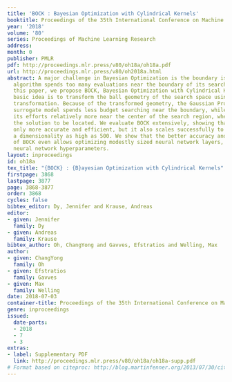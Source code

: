```yaml
---
title: 'BOCK : Bayesian Optimization with Cylindrical Kernels'
booktitle: Proceedings of the 35th International Conference on Machine Learning
year: '2018'
volume: '80'
series: Proceedings of Machine Learning Research
address: 
month: 0
publisher: PMLR
pdf: http://proceedings.mlr.press/v80/oh18a/oh18a.pdf
url: http://proceedings.mlr.press/v80/oh2018a.html
abstract: A major challenge in Bayesian Optimization is the boundary issue where an
  algorithm spends too many evaluations near the boundary of its search space. In
  this paper, we propose BOCK, Bayesian Optimization with Cylindrical Kernels, whose
  basic idea is to transform the ball geometry of the search space using a cylindrical
  transformation. Because of the transformed geometry, the Gaussian Process-based
  surrogate model spends less budget searching near the boundary, while concentrating
  its efforts relatively more near the center of the search region, where we expect
  the solution to be located. We evaluate BOCK extensively, showing that it is not
  only more accurate and efficient, but it also scales successfully to problems with
  a dimensionality as high as 500. We show that the better accuracy and scalability
  of BOCK even allows optimizing modestly sized neural network layers, as well as
  neural network hyperparameters.
layout: inproceedings
id: oh18a
tex_title: "{BOCK} : {B}ayesian Optimization with Cylindrical Kernels"
firstpage: 3868
lastpage: 3877
page: 3868-3877
order: 3868
cycles: false
bibtex_editor: Dy, Jennifer and Krause, Andreas
editor:
- given: Jennifer
  family: Dy
- given: Andreas
  family: Krause
bibtex_author: Oh, ChangYong and Gavves, Efstratios and Welling, Max
author:
- given: ChangYong
  family: Oh
- given: Efstratios
  family: Gavves
- given: Max
  family: Welling
date: 2018-07-03
container-title: Proceedings of the 35th International Conference on Machine Learning
genre: inproceedings
issued:
  date-parts:
  - 2018
  - 7
  - 3
extras:
- label: Supplementary PDF
  link: http://proceedings.mlr.press/v80/oh18a/oh18a-supp.pdf
# Format based on citeproc: http://blog.martinfenner.org/2013/07/30/citeproc-yaml-for-bibliographies/
---
```

